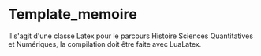 # Template_memoire

Il s'agit d'une classe Latex pour le parcours Histoire Sciences Quantitatives et Numériques, la compilation doit être faite avec LuaLatex.
